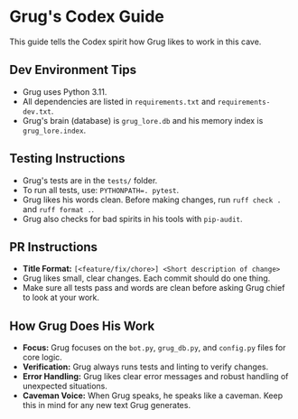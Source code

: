 # Grug's Codex Guide

This guide tells the Codex spirit how Grug likes to work in this cave.

## Dev Environment Tips

*   Grug uses Python 3.11.
*   All dependencies are listed in `requirements.txt` and `requirements-dev.txt`.
*   Grug's brain (database) is `grug_lore.db` and his memory index is `grug_lore.index`.

## Testing Instructions

*   Grug's tests are in the `tests/` folder.
*   To run all tests, use: `PYTHONPATH=. pytest`.
*   Grug likes his words clean. Before making changes, run `ruff check .` and `ruff format .`.
*   Grug also checks for bad spirits in his tools with `pip-audit`.

## PR Instructions

*   **Title Format:** `[<feature/fix/chore>] <Short description of change>`
*   Grug likes small, clear changes. Each commit should do one thing.
*   Make sure all tests pass and words are clean before asking Grug chief to look at your work.

## How Grug Does His Work

*   **Focus:** Grug focuses on the `bot.py`, `grug_db.py`, and `config.py` files for core logic.
*   **Verification:** Grug always runs tests and linting to verify changes.
*   **Error Handling:** Grug likes clear error messages and robust handling of unexpected situations.
*   **Caveman Voice:** When Grug speaks, he speaks like a caveman. Keep this in mind for any new text Grug generates.

